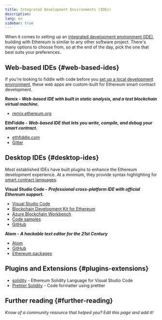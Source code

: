 ```yaml
---
title: Integrated Development Environments (IDEs)
description:
lang: en
sidebar: true
---
```


When it comes to setting up an [integrated development environment (IDE)](https://en.wikipedia.org/wiki/Integrated_development_environment), building with Ethereum is similar to any other software project. There's many options to choose from, so at the end of the day, pick the one that best suits your preferences.

## Web-based IDEs {#web-based-ides}

If you're looking to fiddle with code before you [set up a local development environment](/developers/local-environment/), these web apps are custom-built for Ethereum smart contract development.

**Remix -** **_Web-based IDE with built in static analysis, and a test blockchain virtual machine._**

- [remix.ethereum.org](https://remix.ethereum.org/)

**EthFiddle -** **_Web-based IDE that lets you write, compile, and debug your smart contract._**

- [ethfiddle.com](https://ethfiddle.com/)
- [Gitter](https://gitter.im/loomnetwork/ethfiddle)

## Desktop IDEs {#desktop-ides}

Most established IDEs have built plugins to enhance the Ethereum development experience. At a minimum, they provide syntax highlighting for [smart contract languages](/developers/docs/smart-contracts/languages/).

**Visual Studio Code -** **_Professional cross-platform IDE with official Ethereum support._**

- [Visual Studio Code](https://code.visualstudio.com/)
- [Blockchain Development Kit for Ethereum](https://marketplace.visualstudio.com/items?itemName=AzBlockchain.azure-blockchain)
- [Azure Blockchain Workbench](https://azuremarketplace.microsoft.com/en-us/marketplace/apps/microsoft-azure-blockchain.azure-blockchain-workbench?tab=Overview)
- [Code samples](https://github.com/Azure-Samples/blockchain/blob/master/blockchain-workbench/application-and-smart-contract-samples/readme.md)
- [GitHub](https://github.com/microsoft/vscode)

**Atom -** **_A hackable text editor for the 21st Century_**

- [Atom](https://atom.io/)
- [GitHub](https://github.com/atom)
- [Ethereum packages](https://atom.io/packages/search?utf8=%E2%9C%93&q=keyword%3Aethereum&commit=Search)

## Plugins and Extensions {#plugins-extensions}

- [solidity](https://marketplace.visualstudio.com/items?itemName=JuanBlanco.solidity) - Ethereum Solidity Language for Visual Studio Code
- [Prettier Solidity](https://github.com/prettier-solidity/prettier-plugin-solidity) - Code formatter using prettier

## Further reading {#further-reading}

_Know of a community resource that helped you? Edit this page and add it!_
